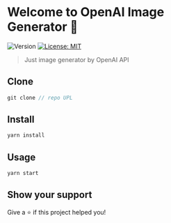 # Welcome to OpenAI Image Generator 👋

![Version](https://img.shields.io/badge/version-1.0.0-blue.svg?cacheSeconds=2592000)
[![License: MIT](https://img.shields.io/badge/License-MIT-yellow.svg)](#)

> Just image generator by OpenAI API

## Clone

```js
git clone // repo UPL

```

## Install

```sh
yarn install
```

## Usage

```sh
yarn start
```

## Show your support

Give a ⭐️ if this project helped you!
